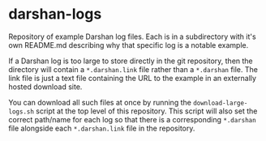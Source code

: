 # darshan-logs

Repository of example Darshan log files.  Each is in a subdirectory with
it's own README.md describing why that specific log is a notable example.

If a Darshan log is too large to store directly in the git repository, then
the directory will contain a `*.darshan.link` file rather than a `*.darshan`
file.  The link file is just a text file containing the URL to the example
in an externally hosted download site.

You can download all such files at once by running the
`download-large-logs.sh` script at the top level of this repository.
This script will also set the correct path/name for each log so that there
is a corresponding `*.darshan` file alongside each `*.darshan.link` file in
the repository.
